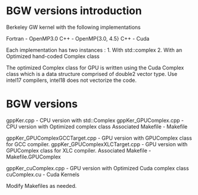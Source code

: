 BGW versions introduction
========

Berkeley GW kernel with the following implementations

Fortran - OpenMP3.0
C++ - OpenMP{3.0, 4.5}
C++ - Cuda

Each implementation has two instances : 
    1. With std::complex
    2. With an Optimized hand-coded Complex class 

The optimized Complex class for GPU is written using the Cuda Complex class which is a data structure comprised of double2 vector type. 
Use intel17 compilers, intel18 does not vectorize the code.

BGW versions 
========
gppKer.cpp - CPU version with std::Complex
gppKer_GPUComplex.cpp - CPU version with Optimized complex class 
Associated Makefile - Makefile

gppKer_GPUComplexGCCTarget.cpp - GPU version with GPUComplex class for GCC compiler.
gppKer_GPUComplexXLCTarget.cpp - GPU version with GPUComplex class for XLC compiler.
Associated Makefile - Makefile.GPUComplex


gppKer_cuComplex.cpp - GPU version with Optimized Cuda complex class
cuComplex.cu - Cuda Kernels

Modify Makefiles as needed.
